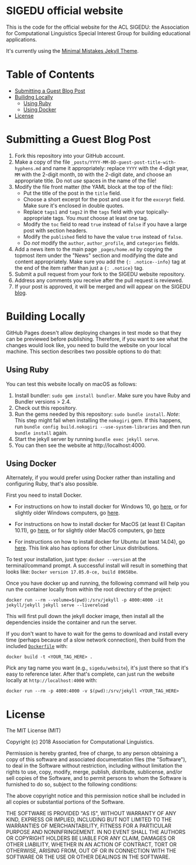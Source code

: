 # SIGEDU official website

This is the code for the official website for the ACL SIGEDU: the Association for Computational Linguistics Special Interest Group for building educational applications.  

It's currently using the [Minimal Mistakes Jekyll Theme](https://mmistakes.github.io/minimal-mistakes/).

# Table of Contents

* [Submitting a Guest Blog Post](#submitting-a-guest-blog-post)
* [Builidng Locally](#building-locally)
   * [Using Ruby](#using-ruby)
   * [Using Docker](#using-docker)
* [License](#license)

# Submitting a Guest Blog Post

1. Fork this repository into your GitHub account.
2. Make a copy of the file `_posts/YYYY-MM-DD-guest-post-title-with-hyphens.md` and name it appropriately: replace `YYYY` with the 4-digit year, `MM` with the 2-digit month, `DD` with the 2-digit date, and choose an appropriate title. Do not _use_ spaces in the name of the file!
3. Modify the file front matter (the YAML block at the top of the file):
    - Put the title of the post in the `title` field.
    - Choose a short excerpt for the post and use it for the `excerpt` field. Make sure it's enclosed in double quotes.
    - Replace `tags1` and `tags2` in the `tags` field with your topically-appropriate tags. You _must_ choose at least one tag.
    - Modify the `toc` field to read `true` instead of `false` if you have a large post with section headers. 
    - Modify the `published` field to have the value `true` instead of `false`.
    - Do _not_ modify the `author`, `author_profile`, and `categories` fields.
4. Add a news item to the main page `_pages/home.md` by copying the topmost item under the "News" section and modifying the date and content appropriately. Make sure you add the `{: .notice--info}` tag at the end of the item rather than just a `{: .notice}` tag. 
5. Submit a pull request from your fork to the SIGEDU website repository.
6. Address any comments you receive after the pull request is reviewed.
7. If your post is approved, it will be merged and will appear on the SIGEDU [blog](https://sig-edu.org/blog).

# Building Locally

GitHub Pages doesn't allow deploying changes in test mode so that they can be previewed before publishing. Therefore, if you want to see what the changes would look like, you need to build the website on your local machine. This section describes two possible options to do that:

## Using Ruby

You can test this website locally on macOS as follows:

1. Install bundler: `sudo gem install bundler`. Make sure you have Ruby and Bundler versions > 2.4.
2. Check out this repository.
3. Run the gems needed by this repository: `sudo bundle install`. 
   *Note*: This step might fail when installing the `nokogiri` gem. If this happens, run `bundle config build.nokogiri --use-system-libraries` and then run `bundle install` again.
4. Start the jekyll server by running `bundle exec jekyll serve`.
5. You can then see the website at http://localhost:4000.

## Using Docker

Alternately, if you would prefer using Docker rather than installing and configuring Ruby, that's also possible.

First you need to install Docker.

- For instructions on how to install docker for Windows 10, go [here](https://docs.docker.com/docker-for-windows/install/), or for slightly older Windows computers, go [here](https://docs.docker.com/toolbox/overview/).

- For instructions on how to install docker for MacOS (at least El Capitan 10.11), go [here](https://docs.docker.com/docker-for-mac/install/), or for slightly older MacOS computers, go [here](https://docs.docker.com/toolbox/overview/)

- For instructions on how to install docker for Ubuntu (at least 14.04), go [here](https://docs.docker.com/install/linux/docker-ce/ubuntu). This link also has options for other Linux distributions.

To test your installation, just type: `docker --version` at the terminal/command prompt. A successful install will result in something that looks like: `Docker version 17.05.0-ce, build 89658be`.

Once you have docker up and running, the following command will help you run the container locally from within the root directory of the project:

```
docker run --rm --volume=$(pwd):/srv/jekyll -p 4000:4000 -it jekyll/jekyll jekyll serve --livereload
```

This will first pull down the jekyll docker image, then install all the dependencies inside the container and run the server.

If  you don't want to have to wait for the gems to download and install every time (perhaps because of a slow network connection), then build from the included [`Dockerfile`](/Dockerfile) with:

```
docker build -t <YOUR_TAG_HERE> .
```

Pick any tag name you want (e.g., `sigedu/website`), it's just there so that it's easy to reference later. After that's complete, can just run the website locally at `http://localhost:4000` with:

```
docker run --rm -p 4000:4000 -v $(pwd):/srv/jekyll <YOUR_TAG_HERE>
```

# License

The MIT License (MIT)

Copyright (c) 2018 Association for Computational Linguistics.

Permission is hereby granted, free of charge, to any person obtaining a copy
of this software and associated documentation files (the "Software"), to deal
in the Software without restriction, including without limitation the rights
to use, copy, modify, merge, publish, distribute, sublicense, and/or sell
copies of the Software, and to permit persons to whom the Software is
furnished to do so, subject to the following conditions:

The above copyright notice and this permission notice shall be included in all
copies or substantial portions of the Software.

THE SOFTWARE IS PROVIDED "AS IS", WITHOUT WARRANTY OF ANY KIND, EXPRESS OR
IMPLIED, INCLUDING BUT NOT LIMITED TO THE WARRANTIES OF MERCHANTABILITY,
FITNESS FOR A PARTICULAR PURPOSE AND NONINFRINGEMENT. IN NO EVENT SHALL THE
AUTHORS OR COPYRIGHT HOLDERS BE LIABLE FOR ANY CLAIM, DAMAGES OR OTHER
LIABILITY, WHETHER IN AN ACTION OF CONTRACT, TORT OR OTHERWISE, ARISING FROM,
OUT OF OR IN CONNECTION WITH THE SOFTWARE OR THE USE OR OTHER DEALINGS IN THE
SOFTWARE.
